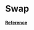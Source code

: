 # Swap
[**Reference**](https://access.redhat.com/documentation/en-US/Red_Hat_Enterprise_Linux/3/html/System_Administration_Guide/s1-swap-adding.html)
